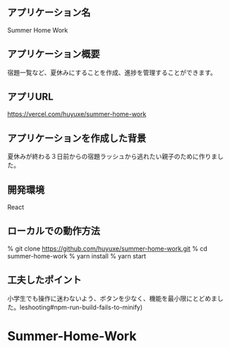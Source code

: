 ## アプリケーション名
Summer Home Work

## アプリケーション概要
宿題一覧など、夏休みにすることを作成、進捗を管理することができます。

## アプリURL
https://vercel.com/huyuxe/summer-home-work

## アプリケーションを作成した背景
夏休みが終わる３日前からの宿題ラッシュから逃れたい親子のために作りました。

## 開発環境
React

## ローカルでの動作方法
% git clone https://github.com/huyuxe/summer-home-work.git
% cd summer-home-work
% yarn install
% yarn start

## 工夫したポイント
小学生でも操作に迷わないよう、ボタンを少なく、機能を最小限にとどめました。leshooting#npm-run-build-fails-to-minify)
# Summer-Home-Work
